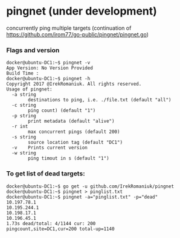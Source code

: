 # pingnet (under development)
concurrently ping multiple targets (continuation of  https://github.com/irom77/go-public/pingnet/pingnet.go)
### Flags and version

```
docker@ubuntu-DC1:~$ pingnet -v
App Version: No Version Provided
Build Time : 
docker@ubuntu-DC1:~$ pingnet -h
Copyright 2017 @IrekRomaniuk. All rights reserved.
Usage of pingnet:
  -a string
        destinations to ping, i.e. ./file.txt (default "all")
  -c string
        ping count) (default "1")
  -p string
        print metadata (default "alive")
  -r int
        max concurrent pings (default 200)
  -s string
        source location tag (default "DC1")
  -v    Prints current version
  -w string
        ping timout in s (default "1")
```

### To get list of dead targets:

```
docker@ubuntu-DC1:~$ go get -u github.com/IrekRomaniuk/pingnet
docker@ubuntu-DC1:~$ pingnet > pinglist.txt
docker@ubuntu-DC1:~$ pingnet -a="pinglist.txt" -p="dead"
10.197.78.1
10.195.244.1
10.198.17.1
10.196.45.1
1.73s dead/total: 4/1144 cur: 200
pingcount,site=DC1,cur=200 total-up=1140
```

